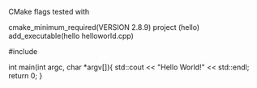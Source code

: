 CMake flags tested with

cmake_minimum_required(VERSION 2.8.9)
project (hello)
add_executable(hello helloworld.cpp)

#include <iostream>

int main(int argc, char *argv[]){
    std::cout << "Hello World!" << std::endl;
    return 0;
}

